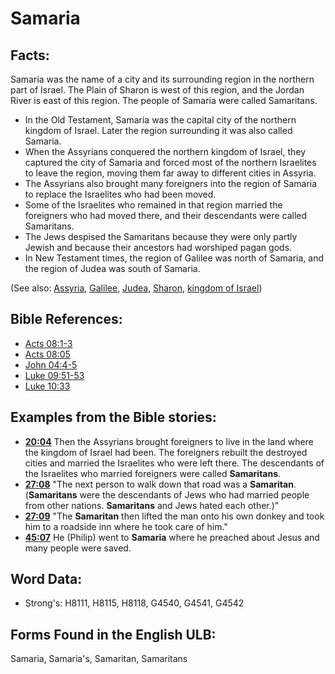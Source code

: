 # Samaria

## Facts:

Samaria was the name of a city and its surrounding region in the northern part of Israel. The Plain of Sharon is west of this region, and the Jordan River is east of this region. The people of Samaria were called Samaritans.

* In the Old Testament, Samaria was the capital city of the northern kingdom of Israel. Later the region surrounding it was also called Samaria.
* When the Assyrians conquered the northern kingdom of Israel, they captured the city of Samaria and forced most of the northern Israelites to leave the region, moving them far away to different cities in Assyria.
* The Assyrians also brought many foreigners into the region of Samaria to replace the Israelites who had been moved.
* Some of the Israelites who remained in that region married the foreigners who had moved there, and their descendants were called Samaritans.
* The Jews despised the Samaritans because they were only partly Jewish and because their ancestors had worshiped pagan gods.
* In New Testament times, the region of Galilee was north of Samaria, and the region of Judea was south of Samaria.

(See also: [Assyria](../names/assyria.md), [Galilee](../names/galilee.md), [Judea](../names/judea.md), [Sharon](../names/sharon.md), [kingdom of Israel](../names/kingdomofisrael.md))

## Bible References:

* [Acts 08:1-3](rc://en/tn/help/act/08/01)
* [Acts 08:05](rc://en/tn/help/act/08/05)
* [John 04:4-5](rc://en/tn/help/jhn/04/04)
* [Luke 09:51-53](rc://en/tn/help/luk/09/51)
* [Luke 10:33](rc://en/tn/help/luk/10/33)

## Examples from the Bible stories:

* __[20:04](rc://en/tn/help/obs/20/04)__ Then the Assyrians brought foreigners to live in the land where the kingdom of Israel had been. The foreigners rebuilt the destroyed cities and married the Israelites who were left there. The descendants of the Israelites who married foreigners were called __Samaritans__.
* __[27:08](rc://en/tn/help/obs/27/08)__ "The next person to walk down that road was a __Samaritan__. (__Samaritans__ were the descendants of Jews who had married people from other nations. __Samaritans__ and Jews hated each other.)"
* __[27:09](rc://en/tn/help/obs/27/09)__ "The __Samaritan__ then lifted the man onto his own donkey and took him to a roadside inn where he took care of him."
* __[45:07](rc://en/tn/help/obs/45/07)__ He (Philip) went to __Samaria__ where he preached about Jesus and many people were saved.

## Word Data:

* Strong's: H8111, H8115, H8118, G4540, G4541, G4542

## Forms Found in the English ULB:

Samaria, Samaria's, Samaritan, Samaritans
